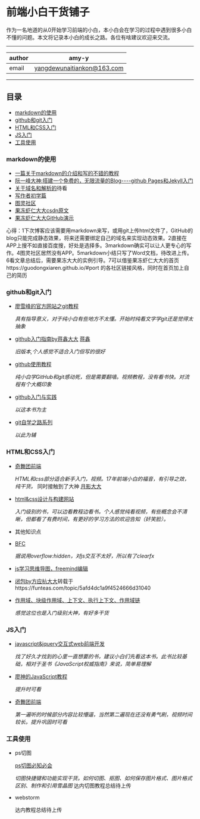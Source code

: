 前端小白干货铺子
======
作为一名地道的从0开始学习前端的小白，本小白会在学习的过程中遇到很多小白不懂的问题。本文将记录本小白的成长之路。各位有啥建议欢迎来交流。
***
|author|amy-y|
|---|---
|email|yangdewunaitiankon@163.com|
***
## 目录
* [markdown的使用](#markdown的使用)
* [github和git入门](#github和git入门)
* [HTML和CSS入门](#HTML和CSS入门)
* [JS入门](#JS入门)
* [工具使用](#工具使用)

### markdown的使用

* [一篇关于markdown的介绍和写的不错的教程](https://www.jianshu.com/p/1e402922ee32)
* [阮一峰大神:搭建一个免费的，无限流量的Blog----github Pages和Jekyll入门](http://www.ruanyifeng.com/blog/2012/08/blogging_with_jekyll.html)
* [关于域名和解析的](https://www.zybuluo.com/yiltoncent/note/240745)待看
* [写作者初学篇](https://www.jianshu.com/p/q81RER)
* [图灵社区](http://www.ituring.com.cn/article/775)
* [果冻虾仁大大csdn原文](https://blog.csdn.net/guodongxiaren/article/details/23690801)
* [果冻虾仁大大GitHub演示](https://github.com/guodongxiaren/README/)

心得：1下次博客应该需要用markdown来写，或用git上传html文件了，GitHub的blog只能完成静态效果，将来还需要绑定自己的域名来实现动态效果。2直接在APP上搜不如直接百度搜，好处是选择多。3markdown确实可以让人更专心的写作。4图灵社区居然没有APP。5markdown小结只写了Word文档，待改进上传。6看文章总结后，需要果冻大大的实例引导。7可以借鉴果冻虾仁大大的首页https://guodongxiaren.github.io/#port 的各社区链接风格，同时在首页加上自己的简历

### github和git入门

* [廖雪峰的官方网站之git教程](https://www.liaoxuefeng.com/wiki/0013739516305929606dd18361248578c67b8067c8c017b000)

  *具有指导意义，对于纯小白有些地方不太懂。开始时纯看文字学git还是觉得太抽象*
* [github入门指南by蒋鑫大大](http://www.worldhello.net/gotgit/) [蒋鑫](http://www.worldhello.net/gotgit/)

  *旧版本,个人感觉不适合入门但写的很好*
* [github使用教程](https://m.youtube.com/playlist?list=PL8LR_PrSuIRh57eeYlY9vhv9dRYmTsErB)

  *纯小白学GitHub和git感动死，但是需要翻墙。视频教程，没有看书快。对流程有个大概印象*
* [github入门与实践](http://e.dangdang.com/touch/products/1901077316.html?id=1901077316&mediaId=1901077316&mediaType=2&custId=l0H%2B4bi0etZwT0dhP5ziXQ%3D%3D&channelId=30000&from=singlemessage)

  *以这本书为主*
* [git自学之路系列](http://blog.csdn.net/KjunChen/article/details/51981302)

  *以此为辅*

### HTML和CSS入门

* [奇舞团前端](t.75team.com)

  *HTML和css部分适合新手入门，视频。17年前端小白的福音，有引导之效，纯干货。* 同时接触到了大神 [月影大大](https://www.h5jun.com/)
* [html&css设计与构建网站](http://m.tb.cn/h.3SmUgcS)

  *入门级别的书，可以边看教程边看书。个人感觉纯看视频，有些概念会不清晰，但都看了有费时间，有更好的学习方法的欢迎告知（奸笑脸）。*
* 其他知识点

 * [BFC](https://segmentfault.com/a/1190000013647777)
 
   *据说用overflow:hidden，对js交互不太好，所以有了clearfx*
 * [js学习思维导图，freemind编辑](https://mp.weixin.qq.com/s/jQ-TJevvLdWch7e9PrcQpg)
 * [闭包by方应杭大大](https://zhuanlan.zhihu.com/p/22486908)转载于https://funteas.com/topic/5afd4dc1a9f4524666d31040
 * [作用域、块级作用域、上下文、执行上下文、作用域链](https://funteas.com/topic/5afd4dbaa9f4524666d3103e)
 
   *感觉这位也是入门级别大神，有好多干货*

### JS入门

* [javascript&jquery交互式web前端开发](http://m.tb.cn/h.3SmUgcS)

  *找了好久才找到的心里一直想要的书，建议小白们先看这本书。此书比较基础，相对于圣书《JavaScript权威指南》来说，简单易理解*
* [廖神的JavaScript教程](https://www.liaoxuefeng.com/wiki/001434446689867b27157e896e74d51a89c25cc8b43bdb3000)

  *提升时可看*
* [奇舞团前端](t.75team.com)

  *第一遍听的时候部分内容比较懵逼，当然第二遍现在还没有勇气刷，视频时间较长。提升巩固时可看*
  
### 工具使用

* ps切图

   [ps切图必知必会](https://juejin.im/entry/596048d86fb9a06ba14b98ad)
 
   *切图快捷键和功能实现干货。如何切图、抠图、如何保存图片格式、图片格式区别、制作和引用雪晶图*
   达内切图教程总结待上传
 
* webstorm

   达内教程总结待上传
 
